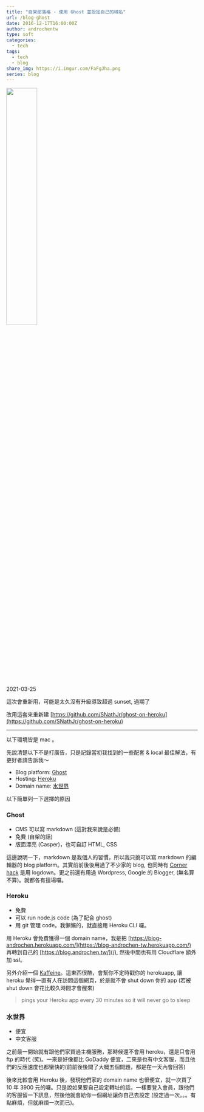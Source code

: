 ```yaml
---
title: "自架部落格 - 使用 Ghost 並設定自己的域名"
url: /blog-ghost
date: 2016-12-17T16:00:00Z
author: androchentw
type: soft
categories:
  - tech
tags: 
  - tech
  - blog
share_img: https://i.imgur.com/FaFgJha.png
series: blog
---
```


<img style="width:40%;" src="https://i.imgur.com/FaFgJha.png">

2021-03-25

這次會重新用，可能是太久沒有升級導致超過 sunset, 過期了

改用這套來重新建 [https://github.com/SNathJr/ghost-on-heroku](https://github.com/SNathJr/ghost-on-heroku)

<!--more-->

---

以下環境皆是 mac 。

先說清楚以下不是打廣告，只是記錄當初我找到的一些配套 & local 最佳解法，有更好者請告訴我～

* Blog platform: [Ghost](https://ghost.org/)
* Hosting: [Heroku](https://www.heroku.com/)
* Domain name: [水世界](http://host.waterworld.tw/)

以下簡單列一下選擇的原因

### Ghost

* CMS 可以寫 markdown (這對我來說是必備)
* 免費 (自架的話)
* 版面漂亮 (Casper)，也可自訂 HTML, CSS

這邊說明一下，markdown 是我個人的習慣，所以我只挑可以寫 markdown 的編輯器的 blog platform。其實前前後後用過了不少家的 blog, 也同時有 [Corner hack](http://androchen.logdown.com/) 是用 logdown。更之前還有用過 Wordpress, Google 的 Blogger, (無名算不算)。就都各有擅場囉。

### Heroku

* 免費
* 可以 run node.js code (為了配合 ghost)
* 用 git 管理 code。我懶懶的，就直接用 Heroku CLI 囉。

用 Heroku 會免費獲得一個 domain name，我是把 [https://blog-androchen.herokuapp.com/](https://blog-androchen-tw.herokuapp.com/) 再轉到自己的 [https://blog.androchen.tw/](/), 然後中間也有用 Cloudflare 額外加 ssl。

另外介紹一個 [Kaffeine](https://kaffeine.herokuapp.com/)。這東西很酷，會幫你不定時戳你的 herokuapp, 讓 heroku 覺得一直有人在訪問這個網頁，於是就不會 shut down 你的 app (若被 shut down 會花比較久時間才會醒來)

> pings your Heroku app every 30 minutes so it will never go to sleep

### 水世界

* 便宜
* 中文客服

之前最一開始就有跟他們家買過主機服務，那時候還不會用 heroku，還是只會用 ftp 的時代 (笑)。一來是好像都比 GoDaddy 便宜，二來是也有中文客服，而且他們的反應速度也都蠻快的(前前後後問了大概五個問題，都是在一天內會回答)

後來比較會用 Heroku 後，發現他們家的 domain name 也很便宜，就一次買了 10 年 3900 元的囉。只是說如果要自己設定轉址的話，一樣要登入會員，跟他們的客服留一下訊息，然後他就會給你一個網址讓你自己去設定 (設定過一次。。。有點麻煩，但就麻煩一次而已)。





